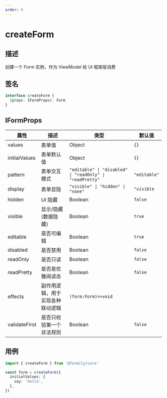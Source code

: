 ```yaml
---
order: 0
---
```


# createForm

## 描述

创建一个 Form 实例，作为 ViewModel 给 UI 框架层消费

## 签名

```ts
interface createForm {
  (props: IFormProps): Form
}
```

## IFormProps

| 属性          | 描述                             | 类型                                                     | 默认值       |
| ------------- | -------------------------------- | -------------------------------------------------------- | ------------ |
| values        | 表单值                           | Object                                                   | `{}`         |
| initialValues | 表单默认值                       | Object                                                   | `{}`         |
| pattern       | 表单交互模式                     | `"editable" \| "disabled" \| "readOnly" \| "readPretty"` | `"editable"` |
| display       | 表单显隐                         | `"visible" \| "hidden" \| "none"`                        | `"visible`   |
| hidden        | UI 隐藏                          | Boolean                                                  | `false`      |
| visible       | 显示/隐藏(数据隐藏)              | Boolean                                                  | `true`       |
| editable      | 是否可编辑                       | Boolean                                                  | `true`       |
| disabled      | 是否禁用                         | Boolean                                                  | `false`      |
| readOnly      | 是否只读                         | Boolean                                                  | `false`      |
| readPretty    | 是否是优雅阅读态                 | Boolean                                                  | `false`      |
| effects       | 副作用逻辑，用于实现各种联动逻辑 | `(form:Form)=>void`                                      |              |
| validateFirst | 是否只校验第一个非法规则         | Boolean                                                  | `false`      |

## 用例

```ts
import { createForm } from '@formily/core'

const form = createForm({
  initialValues: {
    say: 'hello',
  },
})
```
